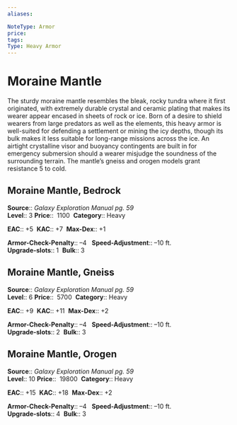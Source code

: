 ```yaml
---
aliases: 

NoteType: Armor
price: 
tags: 
Type: Heavy Armor
---
```


# Moraine Mantle

The sturdy moraine mantle resembles the bleak, rocky tundra where it first originated, with extremely durable crystal and ceramic plating that makes its wearer appear encased in sheets of rock or ice. Born of a desire to shield wearers from large predators as well as the elements, this heavy armor is well-suited for defending a settlement or mining the icy depths, though its bulk makes it less suitable for long-range missions across the ice. An airtight crystalline visor and buoyancy contingents are built in for emergency submersion should a wearer misjudge the soundness of the surrounding terrain. The mantle’s gneiss and orogen models grant resistance 5 to cold.  

## Moraine Mantle, Bedrock

**Source**:: _Galaxy Exploration Manual pg. 59_  
**Level**:: 3
**Price**::  1100 
**Category**:: Heavy  

**EAC**:: +5 
**KAC**:: +7 
**Max-Dex**:: +1  

**Armor-Check-Penalty**:: –4  
**Speed-Adjustment**:: –10 ft.  
**Upgrade-slots**:: 1 
**Bulk**:: 3

## Moraine Mantle, Gneiss

**Source**:: _Galaxy Exploration Manual pg. 59_  
**Level**:: 6
**Price**::  5700 
**Category**:: Heavy  

**EAC**:: +9 
**KAC**:: +11 
**Max-Dex**:: +2  

**Armor-Check-Penalty**:: –4  
**Speed-Adjustment**:: –10 ft.  
**Upgrade-slots**:: 2 
**Bulk**:: 3

## Moraine Mantle, Orogen

**Source**:: _Galaxy Exploration Manual pg. 59_  
**Level**:: 10
**Price**::  19800 
**Category**:: Heavy  

**EAC**:: +15 
**KAC**:: +18 
**Max-Dex**:: +2  

**Armor-Check-Penalty**:: –4  
**Speed-Adjustment**:: –10 ft.  
**Upgrade-slots**:: 4 
**Bulk**:: 3
